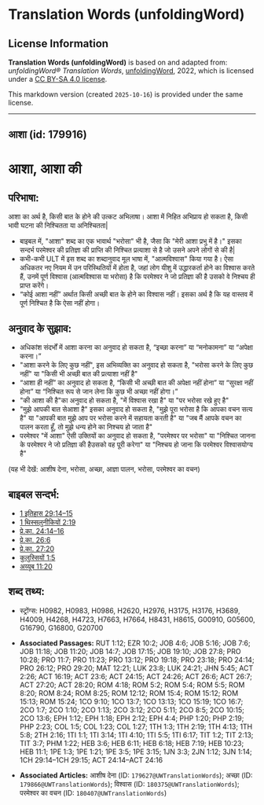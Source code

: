 # Translation Words (unfoldingWord)

## License Information

**Translation Words (unfoldingWord)** is based on and adapted from: _unfoldingWord® Translation Words_, [unfoldingWord](https://unfoldingword.org/utw), 2022, which is licensed under a [CC BY-SA 4.0 license](https://creativecommons.org/licenses/by-sa/4.0/legalcode.en).

This markdown version (created `2025-10-16`) is provided under the same license.



--------------------------------

## आशा (id: 179916)

आशा, आशा की
===========

परिभाषा:
--------

आशा का अर्थ है, किसी बात के होने की उत्कट अभिलाषा। आशा में निहित अभिप्राय हो सकता है, किसी भावी घटना की निश्चितता या अनिश्चितता\|

* बाइबल में, "आशा" शब्द का एक भावार्थ "भरोसा" भी है, जैसा कि "मेरी आशा प्रभु में है।" इसका सन्दर्भ परमेश्वर की प्रतिज्ञा की प्राप्ति की निश्चित प्रत्याशा से है जो उसने अपने लोगों से की है\|
* कभी\-कभी ULT में इस शब्द का शब्दानुवाद मूल भाषा में, "आत्मविश्वास" किया गया है। ऐसा अधिकतर नए नियम में उन परिस्थितियों में होता है, जहां लोग यीशु में उद्धारकर्ता होने का विश्वास करते हैं, उनमें पूर्ण विश्वास (आत्मविश्वास या भरोसा) है कि परमेश्वर ने जो प्रतिज्ञा की है उसको वे निश्चय ही प्राप्त करेंगे।
* “कोई आशा नहीं” अर्थात किसी अच्छी बात के होने का विश्वास नहीं। इसका अर्थ है कि यह वास्तव में पूर्ण निश्चित है कि ऐसा नहीं होगा।

अनुवाद के सुझाव:
----------------

* अधिकांश संदर्भों में आशा करना का अनुवाद हो सकता है, “इच्छा करना” या “मनोकामना” या “अपेक्षा करना।”
* "आशा करने के लिए कुछ नहीं", इस अभिव्यक्ति का अनुवाद हो सकता है, "भरोसा करने के लिए कुछ नहीं" या "किसी भी अच्छी बात की प्रत्याशा नहीं है"
* “आशा ही नहीं” का अनुवाद हो सकता है, “किसी भी अच्छी बात की अपेक्षा नहीं होना” या “सुरक्षा नहीं होना” या “निश्चित रूप से जान लेना कि कुछ भी अच्छा नहीं होगा।”
* "की आशा की है"का अनुवाद हो सकता है, "में विश्वास रखा है" या "पर भरोसा रखे हुए है"
* "मुझे आपकी बात सेआशा है" इसका अनुवाद हो सकता है, "मुझे पूरा भरोसा है कि आपका वचन सत्य है" या "आपकी बात मुझे आप पर भरोसा करने में सहायता करती है" या "जब मैं आपके वचन का पालन करता हूँ, तो मुझे धन्य होने का निश्चय हो जाता है"
* परमेश्वर "में आशा" ऎसी उक्तियों का अनुवाद हो सकता है, "परमेश्वर पर भरोसा" या "निश्चित जानना के परमेश्वर ने जो प्रतिज्ञा की हैउसको वह पूरी करेगा" या "निश्चय हो जाना कि परमेश्वर विश्वासयोग्य है"

(यह भी देखें: आशीष देना, भरोसा, अच्छा, आज्ञा पालन, भरोसा, परमेश्वर का वचन)

बाइबल सन्दर्भ:
--------------

* [1 इतिहास 29:14–15](https://ref.ly/1Chr0:0)
* [1 थिस्सलुनीकियों 2:19](https://ref.ly/1Thess0:0)
* [प्रे.का. 24:14–16](https://ref.ly/Acts24:14-Acts24:16)
* [प्रे.का. 26:6](https://ref.ly/Acts26:6)
* [प्रे.का. 27:20](https://ref.ly/Acts27:20)
* [कुलुस्सियों 1:5](https://ref.ly/Col1:5)
* [अय्यूब 11:20](https://ref.ly/Job11:20)

शब्द तथ्य:
----------

* स्ट्रोंग्स: H0982, H0983, H0986, H2620, H2976, H3175, H3176, H3689, H4009, H4268, H4723, H7663, H7664, H8431, H8615, G00910, G05600, G16790, G16800, G20700

* **Associated Passages:** RUT 1:12; EZR 10:2; JOB 4:6; JOB 5:16; JOB 7:6; JOB 11:18; JOB 11:20; JOB 14:7; JOB 17:15; JOB 19:10; JOB 27:8; PRO 10:28; PRO 11:7; PRO 11:23; PRO 13:12; PRO 19:18; PRO 23:18; PRO 24:14; PRO 26:12; PRO 29:20; MAT 12:21; LUK 23:8; LUK 24:21; JHN 5:45; ACT 2:26; ACT 16:19; ACT 23:6; ACT 24:15; ACT 24:26; ACT 26:6; ACT 26:7; ACT 27:20; ACT 28:20; ROM 4:18; ROM 5:2; ROM 5:4; ROM 5:5; ROM 8:20; ROM 8:24; ROM 8:25; ROM 12:12; ROM 15:4; ROM 15:12; ROM 15:13; ROM 15:24; 1CO 9:10; 1CO 13:7; 1CO 13:13; 1CO 15:19; 1CO 16:7; 2CO 1:7; 2CO 1:10; 2CO 1:13; 2CO 3:12; 2CO 5:11; 2CO 8:5; 2CO 10:15; 2CO 13:6; EPH 1:12; EPH 1:18; EPH 2:12; EPH 4:4; PHP 1:20; PHP 2:19; PHP 2:23; COL 1:5; COL 1:23; COL 1:27; 1TH 1:3; 1TH 2:19; 1TH 4:13; 1TH 5:8; 2TH 2:16; 1TI 1:1; 1TI 3:14; 1TI 4:10; 1TI 5:5; 1TI 6:17; TIT 1:2; TIT 2:13; TIT 3:7; PHM 1:22; HEB 3:6; HEB 6:11; HEB 6:18; HEB 7:19; HEB 10:23; HEB 11:1; 1PE 1:3; 1PE 1:21; 1PE 3:5; 1PE 3:15; 1JN 3:3; 2JN 1:12; 3JN 1:14; 1CH 29:14–1CH 29:15; ACT 24:14–ACT 24:16
* **Associated Articles:** आशीष देना (ID: `179627@UWTranslationWords`); अच्छा (ID: `179866@UWTranslationWords`); विश्वास (ID: `180375@UWTranslationWords`); परमेश्‍वर का वचन (ID: `180407@UWTranslationWords`)


